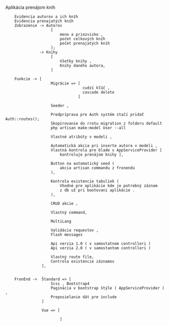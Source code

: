 Aplikácia prenájom kníh

        Evidencia autorov a ich kníh 
        Evidencia prenajatých kníh
        Zobrazenie -> Autorov 
                        [ 
                            meno a priezvisko ,
                            počet celkových kníh 
                            počet prenajatých kníh
                        ];
                   -> Knihy 
                        [
                            Všetky knihy , 
                            Knihy daného autora,
                        ]

        Funkcie -> [
                        Migrácie => [ 
                                      cudzí kľúč , 
                                      cascade delete 
                                    ] 

                        Seeder , 
                        
                        Predpríprava pre Auth systém stačí pridať Auth::routes();
                        Skopírovanie do rrotu migration z folderu default
                        php artisan make:model User --all
                        
                        Vlastné atribúty v modeli ,

                        Automatická akcia pri inserte autora v modeli ,
                        Vlastná kontrola pre blade v AppServiceProvider [
                            kontroluje prenájom knihy ],

                        Button na automatický seed ( 
                            akcia artisan commandu z fronendu
                        ),

                        Kontrola existencie tabuliek (
                            Vhodné pre aplikácie kde je potrebný záznam 
                            z db už pri bootovaní aplikácie . 
                        ),
                        
                        CRUD akcie ,

                        Vlastný command,
                        
                        MultiLang
        
                        Validácia requestov ,
                        Flash messages

                        Api verzia 1.0 ( v samostatnom controlleri ) 
                        Api verzia 2.0 ( v samostantom controlleri ) 
                        
                        Vlastný route file,
                        Controla existencie záznamov
                    ],

                             
        FronEnd ->  Štandard => [
                        Scss , Bootstrap4 
                        Paginácia v bootstrap štýle ( AppServiceProvider ) ,
                        Preposielanie dát pre include 
                    ]
                    
                    Vue => [
                            
                            ]
    
